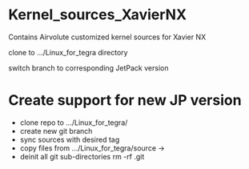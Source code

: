 # Kernel_sources_XavierNX

Contains Airvolute customized kernel sources for Xavier NX 


clone to .../Linux_for_tegra directory 

switch branch to corresponding JetPack version 



# Create support for new JP version
  - clone repo to .../Linux_for_tegra/  
  - create new git branch 
  - sync sources with desired tag
  - copy files from .../Linux_for_tegra/source -> 
  - deinit all git sub-directories  rm -rf .git


